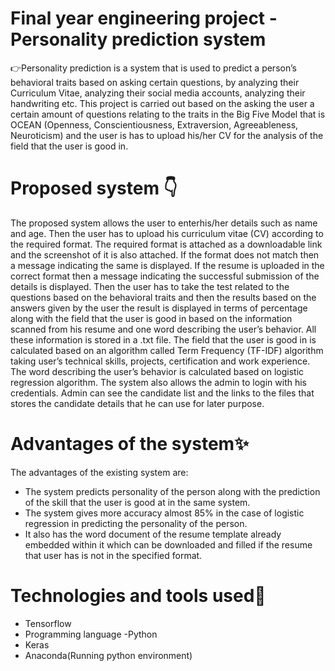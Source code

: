 # Final year engineering project - Personality prediction system
👉Personality prediction is a system that is used to predict a person’s behavioral traits based on 
asking certain questions, by analyzing their Curriculum Vitae, analyzing their social media 
accounts, analyzing their handwriting etc. This project is carried out based on the asking the
user a certain amount of questions relating to the traits in the Big Five Model that is OCEAN 
(Openness, Conscientiousness, Extraversion, Agreeableness, Neuroticism) and the user is has 
to upload his/her CV for the analysis of the field that the user is good in.

# Proposed system 👇

The proposed system allows the user to enterhis/her details such as name and age. Then the 
user has to upload his curriculum vitae (CV) according to the required format. The required 
format is attached as a downloadable link and the screenshot of it is also attached. If the 
format does not match then a message indicating the same is displayed. If the resume is 
uploaded in the correct format then a message indicating the successful submission of the details is displayed. Then the user has to take the test related to the questions based on the behavioral traits and then the results based on the answers given by the user the result is 
displayed in terms of percentage along with the field that the user is good in based on the 
information scanned from his resume and one word describing the user’s behavior. All these 
information is stored in a .txt file. The field that the user is good in is calculated based on an 
algorithm called Term Frequency (TF-IDF) algorithm taking user’s technical skills, projects, 
certification and work experience. The word describing the user’s behavior is calculated 
based on logistic regression algorithm.
The system also allows the admin to login with his credentials. Admin can see the candidate 
list and the links to the files that stores the candidate details that he can use for later purpose.


# Advantages of the system✨

The advantages of the existing system are:

* The system predicts personality of the person along with the prediction of the skill 
that the user is good at in the same system.
* The system gives more accuracy almost 85% in the case of logistic regression in 
predicting the personality of the person.
* It also has the word document of the resume template already embedded within it 
which can be downloaded and filled if the resume that user has is not in the specified 
format.

# Technologies and tools used📂
* Tensorflow
* Programming language -Python
* Keras
* Anaconda(Running python environment)
